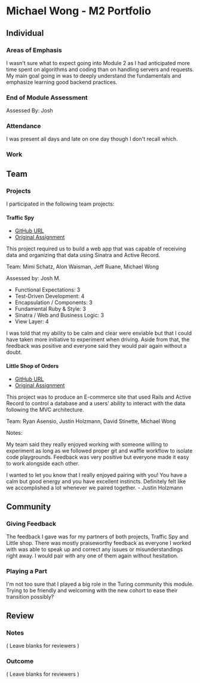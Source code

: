 # Michael Wong - M2 Portfolio

## Individual

### Areas of Emphasis

I wasn't sure what to expect going into Module 2 as I had anticipated more time
spent on algorithms and coding than on handling servers and requests. My main
goal going in was to deeply understand the fundamentals and emphasize learning
good backend practices.

### End of Module Assessment

Assessed By: Josh



### Attendance

I was present all days and late on one day though I don't recall which.

### Work

## Team

### Projects

I participated in the following team projects:

#### Traffic Spy

* [GitHub URL](https://github.com/mcschatz/traffic_spy)
* [Original Assignment](https://github.com/turingschool/curriculum/blob/master/source/projects/traffic_spy.markdown)

This project required us to build a web app that was capable of receiving data
and organizing that data using Sinatra and Active Record.

Team: Mimi Schatz, Alon Waisman, Jeff Ruane, Michael Wong

Assessed by: Josh M.

* Functional Expectations: 3
* Test-Driven Development: 4
* Encapsulation / Components: 3
* Fundamental Ruby & Style: 3
* Sinatra / Web and Business Logic: 3
* View Layer: 4

I was told that my ability to be calm and clear were enviable but that I could
have taken more initiative to experiment when driving. Aside from that, the
feedback was positive and everyone said they would pair again without a doubt.

#### Little Shop of Orders

* [GitHub URL](https://github.com/rasensio1/faster_food)
* [Original Assignment](https://github.com/turingschool/curriculum/blob/master/source/projects/little_shop.markdown)

This project was to produce an E-commerce site that used Rails and Active Record
to control a database and a users' ability to interact with the data following
the MVC architecture.

Team: Ryan Asensio, Justin Holzmann, David Stinette, Michael Wong

Notes:




My team said they really enjoyed working with someone willing to experiment as
long as we followed proper git and waffle workflow to isolate code playgrounds.
Feedback was very positive but everyone made it easy to work alongside each
other.

I wanted to let you know that I really enjoyed pairing with you! You have a
calm but good energy and you have excellent instincts. Definitely felt like we
accomplished a lot whenever we paired together. - Justin Holzmann

## Community

### Giving Feedback

The feedback I gave was for my partners of both projects, Traffic Spy and Little
shop. There was mostly praiseworthy feedback as everyone I worked with was able
to speak up and correct any issues or misunderstandings right away. I would pair
with any one of them again without hesitation.

### Playing a Part

I'm not too sure that I played a big role in the Turing community this module.
Trying to be friendly and welcoming with the new cohort to ease their
transition possibly?

## Review

### Notes

( Leave blanks for reviewers )

### Outcome

( Leave blanks for reviewers )
